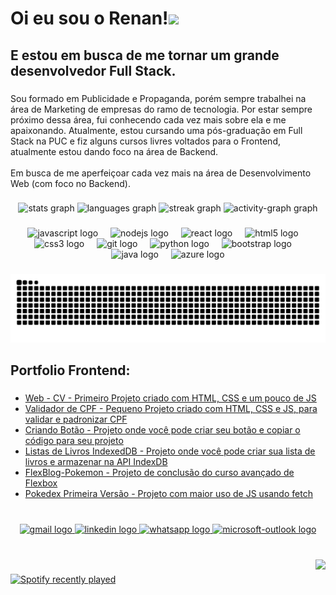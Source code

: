  <!-- Sobre mim -->
<h1 align="left">Oi eu sou o Renan!<img src="https://aaah0mnbncqtinas.public.blob.vercel-storage.com/0Pj6ze9-no-background-dY8pvFIjbZzQaeA9cknV5vS7f0R0ju.png" height="60">
</h1>

###

<h2 align="left">E estou em busca de me tornar um grande desenvolvedor Full Stack.</h2>

###

<p align="left">Sou formado em Publicidade e Propaganda, porém sempre trabalhei na área de Marketing de empresas do ramo de tecnologia. Por estar sempre próximo dessa área, fui conhecendo cada vez mais sobre ela e me apaixonando. Atualmente, estou cursando uma pós-graduação em Full Stack na PUC e fiz alguns cursos livres voltados para o Frontend, atualmente estou dando foco na área de Backend.<br><br>Em busca de me aperfeiçoar cada vez mais na área de Desenvolvimento Web (com foco no Backend).</p>

###

 <!-- Score alinhado ao centro -->
<div align="center">
  <img src="https://github-readme-stats.vercel.app/api?username=RenanFumis&hide_title=false&hide_rank=false&show_icons=true&include_all_commits=false&count_private=true&disable_animations=false&theme=gotham&locale=pt-br&hide_border=false&order=1" height="150" alt="stats graph"  />
 <img src="https://github-readme-stats.vercel.app/api/top-langs?username=RenanFumis&locale=pt-br&hide_title=false&layout=compact&card_width=320&langs_count=5&theme=gotham&hide_border=false&order=2" height="150" alt="languages graph"  />
  <img src="https://streak-stats.demolab.com?user=RenanFumis&locale=pt-br&mode=weekly&theme=gotham&hide_border=false&border_radius=5&order=3" height="150" alt="streak graph"  />
  <img src="https://github-readme-activity-graph.vercel.app/graph?username=RenanFumis&radius=16&theme=gotham&area=true&order=5" height="300" alt="activity-graph graph"  />
</div>

###

<!-- Linguagens aprendidas até o momento -->
<div align="center">
  <img src="https://cdn.jsdelivr.net/gh/devicons/devicon/icons/javascript/javascript-original.svg" height="40" alt="javascript logo"  />
  <img width="12" />
  <img src="https://cdn.jsdelivr.net/gh/devicons/devicon/icons/nodejs/nodejs-original-wordmark.svg" height="40" alt="nodejs logo"  />
  <img width="12" />
  <img src="https://cdn.jsdelivr.net/gh/devicons/devicon/icons/react/react-original.svg" height="40" alt="react logo"  />
  <img width="12" />
  <img src="https://cdn.jsdelivr.net/gh/devicons/devicon/icons/html5/html5-original.svg" height="40" alt="html5 logo"  />
  <img width="12" />
  <img src="https://cdn.jsdelivr.net/gh/devicons/devicon/icons/css3/css3-original.svg" height="40" alt="css3 logo"  />
  <img width="12" />
  <img src="https://cdn.jsdelivr.net/gh/devicons/devicon/icons/git/git-original.svg" height="40" alt="git logo"  />
  <img width="12" />
  <img src="https://cdn.jsdelivr.net/gh/devicons/devicon/icons/python/python-original.svg" height="40" alt="python logo"  />
  <img width="12" />
  <img src="https://cdn.jsdelivr.net/gh/devicons/devicon/icons/bootstrap/bootstrap-original.svg" height="40" alt="bootstrap logo"  />
  <img width="12" />
  <img src="https://cdn.jsdelivr.net/gh/devicons/devicon/icons/java/java-original.svg" height="40" alt="java logo"  />
  <img width="12" />
  <img src="https://cdn.jsdelivr.net/gh/devicons/devicon/icons/azure/azure-original.svg" height="40" alt="azure logo"  />
</div>

###


<img src="https://raw.githubusercontent.com/RenanFumis/RenanFumis/output/snake.svg" alt="Snake animation" />

<!-- Portfolio -->
<h2 align="left">Portfolio Frontend:</h2>

###

- [Web - CV - Primeiro Projeto criado com HTML, CSS e um pouco de JS](https://renanfumis.github.io/renanfumis-cv-web/)
- [Validador de CPF - Pequeno Projeto criado com HTML, CSS e JS, para validar e padronizar CPF](https://renanfumis.github.io/validadorCPF/)
- [Criando Botão - Projeto onde você pode criar seu botão e copiar o código para seu projeto](https://renanfumis.github.io/criandoBotao/)
- [Listas de Livros IndexedDB - Projeto onde você pode criar sua lista de livros e armazenar na API IndexDB](https://renanfumis.github.io/RenanFumis-IndexedDB_ListaLivros/)
- [FlexBlog-Pokemon - Projeto de conclusão do curso avançado de Flexbox](https://renanfumis.github.io/flexblogPokemon/)
- [Pokedex Primeira Versão - Projeto com maior uso de JS usando fetch](https://renanfumis.github.io/pokedexV1/)

###

<br clear="both">
 <!-- Formas de contato e gif -->
<div align="center">
  <a href="mailto:meirfumis@gmail.com" target="_blank">
    <img src="https://img.shields.io/static/v1?message=Gmail&logo=gmail&label=&color=D14836&logoColor=white&labelColor=&style=for-the-badge" height="35" alt="gmail logo"  />
  </a>
  <a href="https://www.linkedin.com/in/renanfumis/" target="_blank">
    <img src="https://img.shields.io/static/v1?message=LinkedIn&logo=linkedin&label=&color=0077B5&logoColor=white&labelColor=&style=for-the-badge" height="35" alt="linkedin logo"  />
  </a>
  <a href="https://wa.me/+5511981895187?text=Ol%C3%A1%2C%20vimos%20seu%20perfil%20no%20Github%20e%20gostar%C3%ADamos%20de%20marcar%20uma%20call%20para%20conversarmos.%20Qual%20a%20sua%20disponibilidade%3F" target="_blank">
    <img src="https://img.shields.io/static/v1?message=Whatsapp&logo=whatsapp&label=&color=25D366&logoColor=white&labelColor=&style=for-the-badge" height="35" alt="whatsapp logo"  />
  </a>
  <a href="mailto:renan-oliveira19@hotmail.com" target="_blank">
    <img src="https://img.shields.io/static/v1?message=Outlook&logo=microsoft-outlook&label=&color=0078D4&logoColor=white&labelColor=&style=for-the-badge" height="35" alt="microsoft-outlook logo"  />
  </a>
</div>

###

<br clear="both">

 <img align="right" height="250" src="https://i.picasion.com/pic92/2736ff405ea2266f3e35fcf7b475bfb7.gif"  />

###

<div align="left">
  <a href="https://open.spotify.com/user/21ewka2mlupkkxabd7rnhyley">
    <img src="https://spotify-recently-played-readme.vercel.app/api?user=21ewka2mlupkkxabd7rnhyley&count=5&unique=false" alt="Spotify recently played"  />
  </a>
</div>

###
